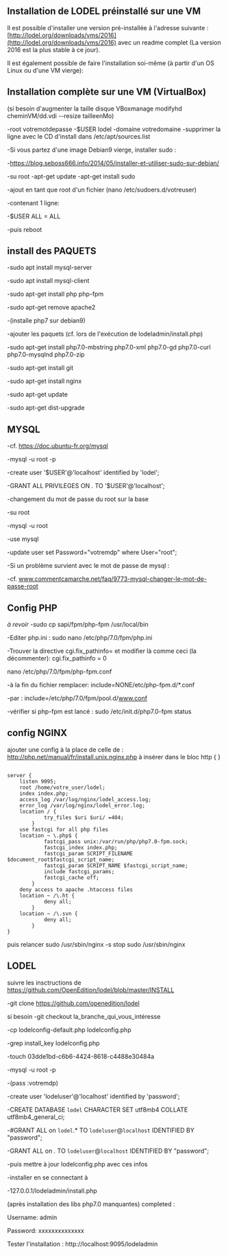Installation de LODEL préinstallé sur une VM
--------------------------------------------

Il est possible d'installer une version pré-installée à l'adresse suivante : [http://lodel.org/downloads/vms/2016](http://lodel.org/downloads/vms/2016) avec un readme
complet (La version 2016 est la plus stable à ce jour).

Il est également possible de faire l'installation soi-même (à partir d'un OS Linux ou d'une VM vierge):

Installation complète sur une VM (VirtualBox)
---------------------------------------------

(si besoin d'augmenter la taille disque VBoxmanage modifyhd cheminVM/dd.vdi --resize tailleenMo)

-root votremotdepasse
-$USER lodel
-domaine votredomaine
-supprimer la ligne avec le CD d'install dans /etc/apt/sources.list

-Si vous partez d'une image Debian9 vierge, installer sudo :

-https://blog.seboss666.info/2014/05/installer-et-utiliser-sudo-sur-debian/

-su root
-apt-get update
-apt-get install sudo

-ajout en tant que root d'un fichier (nano /etc/sudoers.d/votreuser)

-contenant 1 ligne:

-$USER ALL = ALL

-puis reboot

install des PAQUETS
-----------------------

-sudo apt install mysql-server

-sudo apt install mysql-client

-sudo apt-get install php php-fpm

-sudo apt-get remove apache2

-(installe php7 sur debian9)

-ajouter les paquets (cf. lors de l'exécution de lodeladmin/install.php)

-sudo apt-get install php7.0-mbstring php7.0-xml php7.0-gd php7.0-curl php7.0-mysqlnd php7.0-zip

-sudo apt-get install git

-sudo apt-get install nginx

-sudo apt-get update

-sudo apt-get dist-upgrade

MYSQL
------------

-cf. https://doc.ubuntu-fr.org/mysql

-mysql -u root -p

-create user '$USER'@'localhost' identified by 'lodel';

-GRANT ALL PRIVILEGES ON *.* TO '$USER'@'localhost';

-changement du mot de passe du root sur la base

-su root

-mysql -u root

-use mysql

-update user set Password="votremdp" where User="root";

-Si un problème survient avec le mot de passe de mysql :

-cf. www.commentcamarche.net/faq/9773-mysql-changer-le-mot-de-passe-root


Config PHP
--------------

*à revoir*
-sudo cp sapi/fpm/php-fpm /usr/local/bin

-Editer php.ini :
  sudo nano /etc/php/7.0/fpm/php.ini

-Trouver la directive cgi.fix_pathinfo= et modifier là comme ceci (la décommenter):
  cgi.fix_pathinfo = 0

nano /etc/php/7.0/fpm/php-fpm.conf

-à la fin du fichier remplacer:
  include=NONE/etc/php-fpm.d/*.conf
  
-par :
  include=/etc/php/7.0/fpm/pool.d/www.conf
  
-vérifier si php-fpm est lancé :
  sudo /etc/init.d/php7.0-fpm status

config NGINX
----------------

ajouter une config
à la place de celle de :
 http://php.net/manual/fr/install.unix.nginx.php
à insérer dans le bloc http {   }

<pre><code>
server {
	listen 9095;
	root /home/votre_user/lodel;
	index index.php;
	access_log /var/log/nginx/lodel_access.log;
	error_log /var/log/nginx/lodel_error.log;
	location / {
			try_files $uri $uri/ =404;
		}
	use fastcgi for all php files
	location ~ \.php$ {
			fastcgi_pass unix:/var/run/php/php7.0-fpm.sock;
			fastcgi_index index.php;
			fastcgi_param SCRIPT_FILENAME $document_root$fastcgi_script_name;
			fastcgi_param SCRIPT_NAME $fastcgi_script_name;
			include fastcgi_params;
			fastcgi_cache off;
		}
	deny access to apache .htaccess files
	location ~ /\.ht {
			deny all;
		}
	location ~ /\.svn {
			deny all;
		}
}
</code></pre>

puis relancer
sudo /usr/sbin/nginx -s stop
sudo /usr/sbin/nginx

LODEL
-----
suivre les insctructions de https://github.com/OpenEdition/lodel/blob/master/INSTALL

-git clone https://github.com/openedition/lodel

si besoin
-git checkout la_branche_qui_vous_intéresse

-cp lodelconfig-default.php lodelconfig.php

-grep install_key lodelconfig.php

-touch 03dde1bd-c6b6-4424-8618-c4488e30484a

-mysql -u root -p

-(pass :votremdp)

-create user 'lodeluser'@'localhost' identified by 'password';

-CREATE DATABASE `lodel` CHARACTER SET utf8mb4 COLLATE utf8mb4_general_ci;

-#GRANT ALL on `lodel`.* TO `lodeluser`@`localhost` IDENTIFIED BY "password";

-GRANT ALL on *.* TO `lodeluser`@`localhost` IDENTIFIED BY "password";

-puis mettre à jour lodelconfig.php avec ces infos

-installer en se connectant à 

-127.0.0.1/lodeladmin/install.php

(après installation des libs php7.0 manquantes) completed :

Username: admin

Password: xxxxxxxxxxxxxx

Tester l'installation :
http://localhost:9095/lodeladmin
